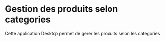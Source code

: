 # Gestion des produits selon categories
Cette application Desktop permet de gerer les produits selon les categories
